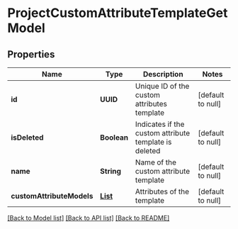 # ProjectCustomAttributeTemplateGetModel
## Properties

| Name | Type | Description | Notes |
|------------ | ------------- | ------------- | -------------|
| **id** | **UUID** | Unique ID of the custom attributes template | [default to null] |
| **isDeleted** | **Boolean** | Indicates if the custom attribute template is deleted | [default to null] |
| **name** | **String** | Name of the custom attribute template | [default to null] |
| **customAttributeModels** | [**List**](CustomAttributeModel.md) | Attributes of the template | [default to null] |

[[Back to Model list]](../README.md#documentation-for-models) [[Back to API list]](../README.md#documentation-for-api-endpoints) [[Back to README]](../README.md)

